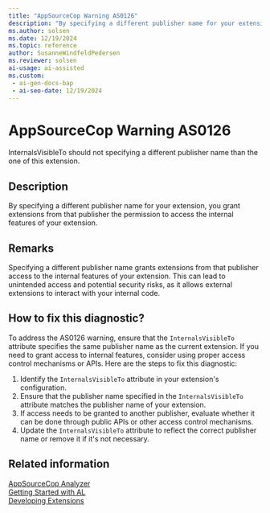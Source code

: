 ```yaml
---
title: "AppSourceCop Warning AS0126"
description: "By specifying a different publisher name for your extension, you grant extensions from that publisher the permission to access the internal features of your extension."
ms.author: solsen
ms.date: 12/19/2024
ms.topic: reference
author: SusanneWindfeldPedersen
ms.reviewer: solsen
ai-usage: ai-assisted
ms.custom:
 - ai-gen-docs-bap
 - ai-seo-date: 12/19/2024
---
```

[//]: # (START>DO_NOT_EDIT)
[//]: # (IMPORTANT:Do not edit any of the content between here and the END>DO_NOT_EDIT.)
[//]: # (Any modifications should be made in the .xml files in the ModernDev repo.)
# AppSourceCop Warning AS0126
InternalsVisibleTo should not specifying a different publisher name than the one of this extension.

## Description
By specifying a different publisher name for your extension, you grant extensions from that publisher the permission to access the internal features of your extension.

[//]: # (IMPORTANT: END>DO_NOT_EDIT)

## Remarks

Specifying a different publisher name grants extensions from that publisher access to the internal features of your extension. This can lead to unintended access and potential security risks, as it allows external extensions to interact with your internal code.

## How to fix this diagnostic?

To address the AS0126 warning, ensure that the `InternalsVisibleTo` attribute specifies the same publisher name as the current extension. If you need to grant access to internal features, consider using proper access control mechanisms or APIs. Here are the steps to fix this diagnostic:

1. Identify the `InternalsVisibleTo` attribute in your extension's configuration.
2. Ensure that the publisher name specified in the `InternalsVisibleTo` attribute matches the publisher name of your extension.
3. If access needs to be granted to another publisher, evaluate whether it can be done through public APIs or other access control mechanisms.
4. Update the `InternalsVisibleTo` attribute to reflect the correct publisher name or remove it if it's not necessary.

## Related information  

[AppSourceCop Analyzer](appsourcecop.md)  
[Getting Started with AL](../devenv-get-started.md)  
[Developing Extensions](../devenv-dev-overview.md)  